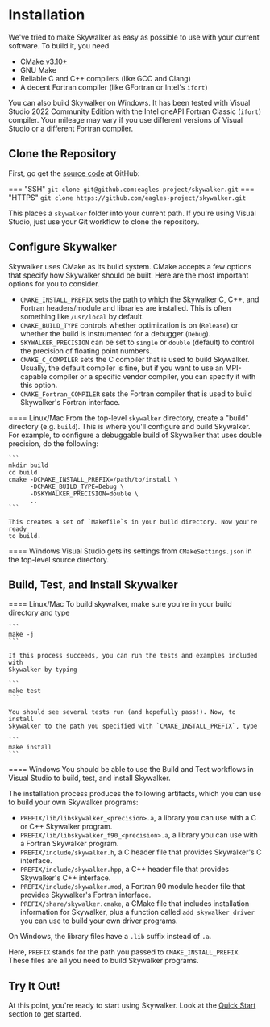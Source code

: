 # Installation

We've tried to make Skywalker as easy as possible to use with your current
software. To build it, you need

+ [CMake v3.10+](https://cmake.org/)
+ GNU Make
+ Reliable C and C++ compilers (like GCC and Clang)
+ A decent Fortran compiler (like GFortran or Intel's `ifort`)

You can also build Skywalker on Windows. It has been tested with Visual Studio
2022 Community Edition with the Intel oneAPI Fortran Classіc (`ifort`) compiler.
Your mileage may vary if you use different versions of Visual Studio or a
different Fortran compiler.

## Clone the Repository

First, go get the [source code](https://github.com/eagles-project/skywalker)
at GitHub:

=== "SSH"
    ```
    git clone git@github.com:eagles-project/skywalker.git
    ```
=== "HTTPS"
    ```
    git clone https://github.com/eagles-project/skywalker.git
    ```

This places a `skywalker` folder into your current path. If you're using
Visual Studio, just use your Git workflow to clone the repository.

## Configure Skywalker

Skywalker uses CMake as its build system. CMake accepts a few options that
specify how Skywalker should be built. Here are the most important options for
you to consider.

* `CMAKE_INSTALL_PREFIX` sets the path to which the Skywalker C, C++, and
  Fortran headers/module and libraries are installed. This is often something
  like `/usr/local` by default.
* `CMAKE_BUILD_TYPE` controls whether optimization is on (`Release`) or whether
  the build is instrumented for a debugger (`Debug`).
* `SKYWALKER_PRECISION` can be set to `single` or `double` (default) to control
  the precision of floating point numbers.
* `CMAKE_C_COMPILER` sets the C compiler that is used to build Skywalker.
  Usually, the default compiler is fine, but if you want to use an MPI-capable
  compiler or a specific vendor compiler, you can specify it with this option.
* `CMAKE_Fortran_COMPILER` sets the Fortran compiler that is used to build
  Skywalker's Fortran interface.

==== Linux/Mac
    From the top-level `skywalker` directory, create a "build" directory
    (e.g. `build`). This is where you'll configure and build Skywalker. For example,
    to configure a debuggable build of Skywalker that uses double precision, do the
    following:

    ```
    mkdir build
    cd build
    cmake -DCMAKE_INSTALL_PREFIX=/path/to/install \
          -DCMAKE_BUILD_TYPE=Debug \
          -DSKYWALKER_PRECISION=double \
          ..
    ```

    This creates a set of `Makefile`s in your build directory. Now you're ready
    to build.

==== Windows
    Visual Studio gets its settings from `CMakeSettings.json` in the top-level
    source directory.

## Build, Test, and Install Skywalker

==== Linux/Mac
    To build skywalker, make sure you're in your build directory and type

    ```
    make -j
    ```

    If this process succeeds, you can run the tests and examples included with
    Skywalker by typing

    ```
    make test
    ```

    You should see several tests run (and hopefully pass!). Now, to install
    Skywalker to the path you specified with `CMAKE_INSTALL_PREFIX`, type

    ```
    make install
    ```

==== Windows
    You should be able to use the Build and Test workflows in Visual Studio to
    build, test, and install Skywalker.

The installation process produces the following artifacts, which you can use to
build your own Skywalker programs:

* `PREFIX/lib/libskywalker_<precision>.a`, a library you can use with a C or C++
  Skywalker program.
* `PREFIX/lib/libskywalker_f90_<precision>.a`, a library you can use with a
  Fortran Skywalker program.
* `PREFIX/include/skywalker.h`, a C header file that provides Skywalker's C
  interface.
* `PREFIX/include/skywalker.hpp`, a C++ header file that provides Skywalker's
  C++ interface.
* `PREFIX/include/skywalker.mod`, a Fortran 90 module header file that provides
  Skywalker's Fortran interface.
* `PREFIX/share/skywalker.cmake`, a CMake file that includes installation
  information for Skywalker, plus a function called `add_skywalker_driver` you
  can use to build your own driver programs.

On Windows, the library files have a `.lib` suffix instead of `.a`.

Here, `PREFIX` stands for the path you passed to `CMAKE_INSTALL_PREFIX`. These
files are all you need to build Skywalker programs.

## Try It Out!

At this point, you're ready to start using Skywalker. Look at the
[Quick Start](quick_start.md) section to get started.
